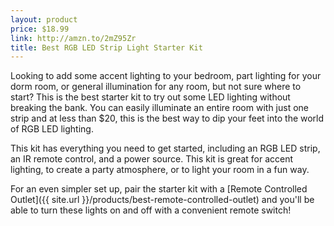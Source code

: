 ```yaml
---
layout: product
price: $18.99
link: http://amzn.to/2mZ95Zr
title: Best RGB LED Strip Light Starter Kit
---
```


Looking to add some accent lighting to your bedroom, part lighting for your dorm room, or general illumination for any room, but not sure where to start? This is the best starter kit to try out some LED lighting without breaking the bank. You can easily illuminate an entire room with just one strip and at less than $20, this is the best way to dip your feet into the world of RGB LED lighting.

This kit has everything you need to get started, including an RGB LED strip, an IR remote control, and a power source. This kit is great for accent lighting, to create a party atmosphere, or to light your room in a fun way.

For an even simpler set up, pair the starter kit with a [Remote Controlled Outlet]({{ site.url }}/products/best-remote-controlled-outlet) and you'll be able to turn these lights on and off with a convenient remote switch!
